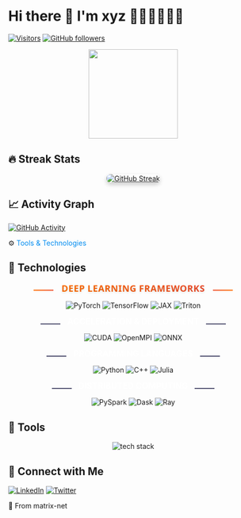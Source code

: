 # Hi there 👋 I'm xyz 🤖🤖🤖🤖🤖🤖

[![Visitors](https://komarev.com/ghpvc/?username=matrix-net&label=Profile%20views&color=0e75b6&style=flat)](https://github.com/matrix-net)
[![GitHub followers](https://img.shields.io/github/followers/matrix-net?style=social)](https://github.com/matrix-net)

<p align="center">
  <a href="https://github.com/matrix-net">
    <img height="180em" src="https://github-readme-stats.vercel.app/api?username=matrix-net&show_icons=true&theme=radical&count_private=true"/>
<!--     <img height="180em" src="https://github-readme-stats.vercel.app/api/top-langs/?username=matrix-net&layout=compact&theme=radical"/> -->
  </a>
</p>

## 🔥 Streak Stats
<div align="center">
  <a href="https://github.com/matrix-net">
    <img 
      src="https://streak-stats.demolab.com/?user=matrix-net&theme=radical" 
      alt="GitHub Streak" 
      style="box-shadow: 0 4px 8px rgba(0,0,0,0.2); border-radius: 8px;"
      onmouseover="this.style.transform='scale(1.02)'; this.style.transition='transform 0.3s ease';"
      onmouseout="this.style.transform='scale(1)';"
    >
  </a>
</div>

## 📈 Activity Graph
[![GitHub Activity](https://github-readme-activity-graph.vercel.app/graph?username=matrix-net&theme=github-compact)](https://github.com/matrix-net)

<style>
  .icon-hover {
    transition: transform 0.5s ease, filter 0.3s ease;
  }
  .icon-hover:hover {
    transform: rotate(15deg);
    filter: drop-shadow(0 0 4px rgba(238, 76, 44, 0.7));
  }
</style>

<span class="icon-hover">⚙️</span> <span style="color:#028CF0">Tools & Technologies</span>


## 🧠 Technologies
<p align="center">
  <span style="display:inline-block; width:40px; height:2px; background:linear-gradient(90deg, #FF6F00, #EE4C2C); margin:0 12px; vertical-align: middle;"></span>
  <strong style="
    font-size: 1.3em;
    font-family: 'Segoe UI', Tahoma, sans-serif;
    letter-spacing: 0.5px;
    background: linear-gradient(90deg, #FF6F00, #EE4C2C);
    -webkit-background-clip: text;
    -webkit-text-fill-color: transparent;
    text-shadow: 0 2px 4px rgba(0,0,0,0.1);
  ">DEEP LEARNING FRAMEWORKS</strong>
  <span style="display:inline-block; width:40px; height:2px; background:linear-gradient(90deg, #EE4C2C, #FF6F00); margin:0 12px; vertical-align: middle;"></span>
</p>
<p align="center">
  <img src="https://img.shields.io/badge/PyTorch-EE4C2C?style=flat&logo=pytorch&logoColor=333333" alt="PyTorch">
  <img src="https://img.shields.io/badge/TensorFlow-FF6F00?style=flat&logo=tensorflow&logoColor=333333" alt="TensorFlow">
  <img src="https://img.shields.io/badge/JAX-F3745D?style=flat&logo=jax&logoColor=333333" alt="JAX">
  <img src="https://img.shields.io/badge/Triton-FF6F00?style=flat&logoColor=333333" alt="Triton">
</p>

<p align="center">
  <span style="display:inline-block; width:40px; height:2px; background:#4a4a6a; margin:0 10px;"></span>
  <strong style="color: #fff; font-size: 1.2em;">ACCELERATION & DEPLOYMENT</strong>
  <span style="display:inline-block; width:40px; height:2px; background:#4a4a6a; margin:0 10px;"></span>
</p>
<p align="center">
  <img src="https://img.shields.io/badge/CUDA-76B900?style=flat&logo=nvidia&logoColor=333333" alt="CUDA">
  <img src="https://img.shields.io/badge/OpenMPI-76B900?style=flat&logoColor=333333" alt="OpenMPI">
  <img src="https://img.shields.io/badge/ONNX-76B900?style=flat&logo=onnx&logoColor=333333" alt="ONNX">
</p>

<p align="center">
  <span style="display:inline-block; width:40px; height:2px; background:#4a4a6a; margin:0 10px;"></span>
  <strong style="color: #fff; font-size: 1.2em;">PROGRAMMING LANGUAGES</strong>
  <span style="display:inline-block; width:40px; height:2px; background:#4a4a6a; margin:0 10px;"></span>
</p>
<p align="center">
  <img src="https://img.shields.io/badge/Python-9558B2?style=flat&logo=python&logoColor=333333" alt="Python">
  <img src="https://img.shields.io/badge/C++-9558B2?style=flat&logo=c%2B%2B&logoColor=333333" alt="C++">
  <img src="https://img.shields.io/badge/Julia-9558B2?style=flat&logo=julia&logoColor=333333" alt="Julia">
</p>

<p align="center">
  <span style="display:inline-block; width:40px; height:2px; background:#4a4a6a; margin:0 10px;"></span>
  <strong style="color: #fff; font-size: 1.2em;">DISTRIBUTED COMPUTING</strong>
  <span style="display:inline-block; width:40px; height:2px; background:#4a4a6a; margin:0 10px;"></span>
</p>
<p align="center">
  <img src="https://img.shields.io/badge/PySpark-028CF0?style=flat&logo=apachespark&logoColor=333333" alt="PySpark">
  <img src="https://img.shields.io/badge/Dask-028CF0?style=flat&logo=dask&logoColor=333333" alt="Dask">
  <img src="https://img.shields.io/badge/Ray-028CF0?style=flat&logo=ray&logoColor=333333" alt="Ray">
</p>

## 🔧 Tools
<p align="center">
  <img src="https://skillicons.dev/icons?i=react,nodejs,java,docker,git,github,linux" alt="tech stack" />
</p>

## 🤝 Connect with Me
[![LinkedIn](https://img.shields.io/badge/LinkedIn-0077B5?style=flat&logo=linkedin&logoColor=white)](https://linkedin.com/in/[YOUR_PROFILE])
[![Twitter](https://img.shields.io/badge/Twitter-1DA1F2?style=flat&logo=twitter&logoColor=white)](https://twitter.com/[YOUR_HANDLE])

🤖 From matrix-net
